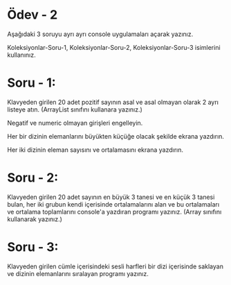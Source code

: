 # Ödev - 2 #

Aşağıdaki 3 soruyu ayrı ayrı console uygulamaları açarak yazınız. 

Koleksiyonlar-Soru-1, 
Koleksiyonlar-Soru-2, 
Koleksiyonlar-Soru-3 isimlerini kullanınız.

# Soru - 1: 
Klavyeden girilen 20 adet pozitif sayının asal ve asal olmayan olarak 2 ayrı listeye atın. (ArrayList sınıfını kullanara yazınız.)

Negatif ve numeric olmayan girişleri engelleyin.

Her bir dizinin elemanlarını büyükten küçüğe olacak şekilde ekrana yazdırın.

Her iki dizinin eleman sayısını ve ortalamasını ekrana yazdırın.

# Soru - 2: 
Klavyeden girilen 20 adet sayının en büyük 3 tanesi ve en küçük 3 tanesi bulan, her iki grubun kendi içerisinde ortalamalarını alan ve bu ortalamaları ve ortalama toplamlarını console'a yazdıran programı yazınız. (Array sınıfını kullanarak yazınız.)

# Soru - 3: 
Klavyeden girilen cümle içerisindeki sesli harfleri bir dizi içerisinde saklayan ve dizinin elemanlarını sıralayan programı yazınız.

